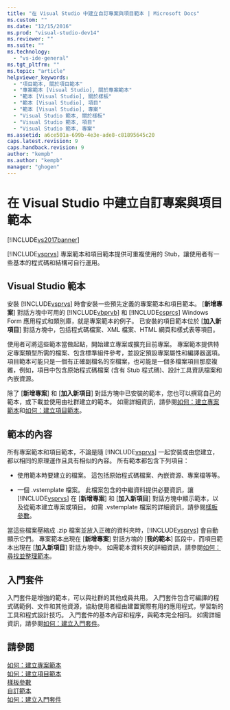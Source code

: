 ```yaml
---
title: "在 Visual Studio 中建立自訂專案與項目範本 | Microsoft Docs"
ms.custom: ""
ms.date: "12/15/2016"
ms.prod: "visual-studio-dev14"
ms.reviewer: ""
ms.suite: ""
ms.technology: 
  - "vs-ide-general"
ms.tgt_pltfrm: ""
ms.topic: "article"
helpviewer_keywords: 
  - "項目範本, 關於項目範本"
  - "專案範本 [Visual Studio], 關於專案範本"
  - "範本 [Visual Studio], 關於樣板"
  - "範本 [Visual Studio], 項目"
  - "範本 [Visual Studio], 專案"
  - "Visual Studio 範本, 關於樣板"
  - "Visual Studio 範本, 項目"
  - "Visual Studio 範本, 專案"
ms.assetid: a6ce501a-699b-4e3e-ade8-c81895645c20
caps.latest.revision: 9
caps.handback.revision: 9
author: "kempb"
ms.author: "kempb"
manager: "ghogen"
---
```

# 在 Visual Studio 中建立自訂專案與項目範本
[!INCLUDE[vs2017banner](../code-quality/includes/vs2017banner.md)]

[!INCLUDE[vsprvs](../code-quality/includes/vsprvs_md.md)] 專案範本和項目範本提供可重複使用的 Stub，讓使用者有一些基本的程式碼和結構可自行運用。  
  
## Visual Studio 範本  
 安裝 [!INCLUDE[vsprvs](../code-quality/includes/vsprvs_md.md)] 時會安裝一些預先定義的專案範本和項目範本。  \[**新增專案**\] 對話方塊中可用的 [!INCLUDE[vbprvb](../code-quality/includes/vbprvb_md.md)] 和 [!INCLUDE[csprcs](../data-tools/includes/csprcs_md.md)] Windows Form 應用程式和類別庫，就是專案範本的例子。  已安裝的項目範本位於 \[**加入新項目**\] 對話方塊中，包括程式碼檔案、XML 檔案、HTML 網頁和樣式表等項目。  
  
 使用者可將這些範本當做起點，開始建立專案或擴充目前專案。  專案範本提供特定專案類型所需的檔案、包含標準組件參考，並設定預設專案屬性和編譯器選項。  項目範本可能只是一個有正確副檔名的空檔案，也可能是一個多檔案項目那麼複雜，例如，項目中包含原始程式碼檔案 \(含有 Stub 程式碼\)、設計工具資訊檔案和內嵌資源。  
  
 除了 \[**新增專案**\] 和 \[**加入新項目**\] 對話方塊中已安裝的範本，您也可以撰寫自己的範本，或下載並使用由社群建立的範本。  如需詳細資訊，請參閱[如何：建立專案範本](../ide/how-to-create-project-templates.md)和[如何：建立項目範本](../ide/how-to-create-item-templates.md)。  
  
## 範本的內容  
 所有專案範本和項目範本，不論是隨 [!INCLUDE[vsprvs](../code-quality/includes/vsprvs_md.md)] 一起安裝或由您建立，都以相同的原理運作且具有相似的內容。  所有範本都包含下列項目：  
  
-   使用範本時要建立的檔案。  這包括原始程式碼檔案、內嵌資源、專案檔等等。  
  
-   一個 .vstemplate 檔案。  此檔案包含的中繼資料提供必要資訊，讓 [!INCLUDE[vsprvs](../code-quality/includes/vsprvs_md.md)] 在 \[**新增專案**\] 和 \[**加入新項目**\] 對話方塊中顯示範本，以及從範本建立專案或項目。  如需 .vstemplate 檔案的詳細資訊，請參閱[樣板參數](../ide/template-parameters.md)。  
  
 當這些檔案壓縮成 .zip 檔案並放入正確的資料夾時，[!INCLUDE[vsprvs](../code-quality/includes/vsprvs_md.md)] 會自動顯示它們。  專案範本出現在 \[**新增專案**\] 對話方塊的 \[**我的範本**\] 區段中，而項目範本出現在 \[**加入新項目**\] 對話方塊中。  如需範本資料夾的詳細資訊，請參閱[如何：尋找並整理範本](../ide/how-to-locate-and-organize-project-and-item-templates.md)。  
  
## 入門套件  
 入門套件是增強的範本，可以與社群的其他成員共用。  入門套件包含可編譯的程式碼範例、文件和其他資源，協助使用者經由建置實際有用的應用程式，學習新的工具和程式設計技巧。  入門套件的基本內容和程序，與範本完全相同。  如需詳細資訊，請參閱[如何：建立入門套件](../ide/how-to-create-starter-kits.md)。  
  
## 請參閱  
 [如何：建立專案範本](../ide/how-to-create-project-templates.md)   
 [如何：建立項目範本](../ide/how-to-create-item-templates.md)   
 [樣板參數](../ide/template-parameters.md)   
 [自訂範本](../ide/customizing-project-and-item-templates.md)   
 [如何：建立入門套件](../ide/how-to-create-starter-kits.md)